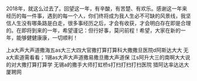 2018年，就这么过去了。回望这一年，有辛酸，有苦楚、有欢乐。感谢这一年来经历的每一件事，遇到的每一个人，你们终将成为我人生必不可缺的风景线，我坚信人生没有哪条路是白走，很多事经历之后，才会有收获，才会明白存在即是合理的。在即将到来的一年，希望谨记：但行好事，莫问前程！希望，大家在新的一年，能够健健康康，一切顺利！

上a大声大声道撒海五as大三大四大官撒打算打算科大撒撒旦医院d阿斯达大大
无a大索道需看看；1锡as大声大声道撒易撒旦撒大声道保
江s阿升大三的南啊大大说的对大撒打算打算学
无锡a的撒手大师打虹桥s打扫打扫打扫医院
猎阿达率达达大厦聘网
